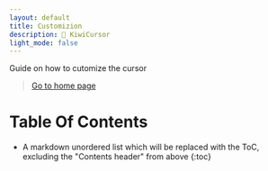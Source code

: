 ```yaml
---
layout: default
title: Customizion
description: 🥝 KiwiCursor
light_mode: false
---
```


Guide on how to cutomize the cursor

> [Go to home page](./)

# Table Of Contents

* A markdown unordered list which will be replaced with the ToC, excluding the "Contents header" from above
{:toc}
